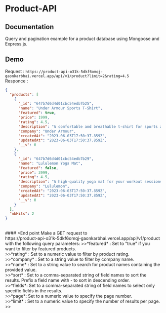 # Product-API
## Documentation
Query and pagination example for a product database using Mongoose and Express.js.

## Demo
Request : `https://product-api-o31k-5dkf6omqj-gaonkarbhai.vercel.app/api/v1/product?limit=2&rating=4.5` <br>
Responce :
```json
{
  "products": [
    {
      "_id": "647b7d6d4d01cbc54edb7b25",
      "name": "Under Armour Sports T-Shirt",
      "featured": true,
      "price": 1999,
      "rating": 4.5,
      "description": "A comfortable and breathable t-shirt for sports and workouts",
      "company": "Under Armour",
      "createdAt": "2023-06-03T17:50:37.859Z",
      "updatedAt": "2023-06-03T17:50:37.859Z",
      "__v": 0
    },
    {
      "_id": "647b7d6d4d01cbc54edb7b29",
      "name": "Lululemon Yoga Mat",
      "featured": false,
      "price": 3999,
      "rating": 4.5,
      "description": "A high-quality yoga mat for your workout sessions",
      "company": "Lululemon",
      "createdAt": "2023-06-03T17:50:37.859Z",
      "updatedAt": "2023-06-03T17:50:37.859Z",
      "__v": 0
    }
  ],
  "nbHits": 2
}
```
<br>
####
>End point
Make a GET request to <br>
 https://product-api-o31k-5dkf6omqj-gaonkarbhai.vercel.app/api/v1/product <br>
with the following query parameters:
>>*featured* : Set to "true" if you want to filter by featured products. <br>
>>*rating* : Set to a numeric value to filter by product rating.<br>
>>*company* : Set to a string value to filter by company name.<br>
>>*name* : Set to a string value to search for product names containing the provided value.<br>
>>*sort* : Set to a comma-separated string of field names to sort the results. Prefix a field name with - to sort in descending order.<br>
>>*fields*: Set to a comma-separated string of field names to select only specific fields in the results.<br>
>>*page*: Set to a numeric value to specify the page number.<br>
>>*limit* : Set to a numeric value to specify the number of results per page.<br>
>>



